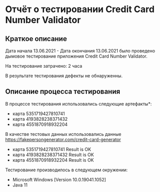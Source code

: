 # Отчёт о тестировании Credit Card Number Validator

## Краткое описание

Дата начала 13.06.2021 - Дата окончания 13.06.2021
было проведено дымовое тестирование приложения
Credit Card Number Validator.

На тестирование затрачено: 2 часа

В результате тестирования дефекты не обнаруженны.

## Описание процесса тестирования

В процессе тестирования использовались следующие артефакты*:
* карта 5351719427810741
* карта 4193828238371432
* карта 4551870918932204


В качестве тестовых данных использовались данные
https://fakepersongenerator.com/credit-card-generator
* карта 5351719427810741 Result is OK
* карта 4193828238371432 Result is OK
* карта 4551870918932204 Result is OK

Тестирование производилось в следующем окружении:
* Microsoft Windows [Version 10.0.19041.1052]
* Java 11
